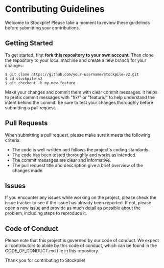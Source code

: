 # Contributing Guidelines
Welcome to Stockpile! Please take a moment to review these guidelines before submitting your contributions.

## Getting Started
To get started, first **fork this repository to your own account**. Then clone the repository to your local machine and create a new branch for your changes:

```shell
$ git clone https://github.com/your-username/stockpile-v2.git
$ cd stockpile-v2
$ git checkout -b my-new-feature
```
Make your changes and commit them with clear commit messages. It helps to prefix commit messages with "fix/" or "feature/" to help understand the intent behind the commit. Be sure to test your changes thoroughly before submitting a pull request.

## Pull Requests
When submitting a pull request, please make sure it meets the following criteria:

- The code is well-written and follows the project's coding standards.
- The code has been tested thoroughly and works as intended.
- The commit messages are clear and informative.
- The pull request title and description give a brief overview of the changes made.

## Issues
If you encounter any issues while working on the project, please check the issue tracker to see if the issue has already been reported. If not, please open a new issue and provide as much detail as possible about the problem, including steps to reproduce it.

## Code of Conduct
Please note that this project is governed by our code of conduct. We expect all contributors to abide by this code of conduct, which can be found in the CODE_OF_CONDUCT.md file in this repository.

Thank you for contributing to Stockpile!
